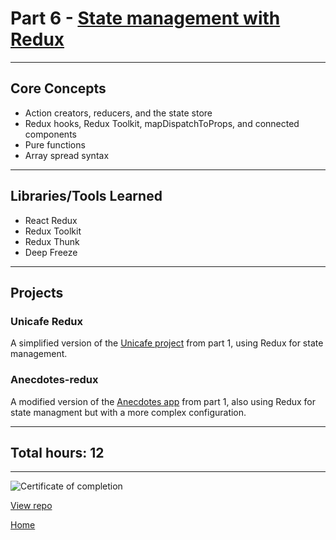 # Part 6 - [State management with Redux](https://fullstackopen.com/en/part6/)

---

## Core Concepts

- Action creators, reducers, and the state store
- Redux hooks, Redux Toolkit, mapDispatchToProps, and connected components
- Pure functions
- Array spread syntax

---

## Libraries/Tools Learned

- React Redux
- Redux Toolkit
- Redux Thunk
- Deep Freeze

---

## Projects

### Unicafe Redux

A simplified version of the [Unicafe project](https://github.com/jcmsmith/FSO/tree/main/part1/unicafe) from part 1, using Redux for state management.

### Anecdotes-redux

A modified version of the [Anecdotes app](https://github.com/jcmsmith/FSO/tree/main/part1/anecdotes) from part 1, also using Redux for state managment but with a more complex configuration.

---

## Total hours: 12

---

![Certificate of completion](https://imgur.com/xfaUVfs.png)

[View repo](https://github.com/jcmsmith/FSO/tree/main/Part06)

[Home](https://jcmsmith.github.io/FSO/)
